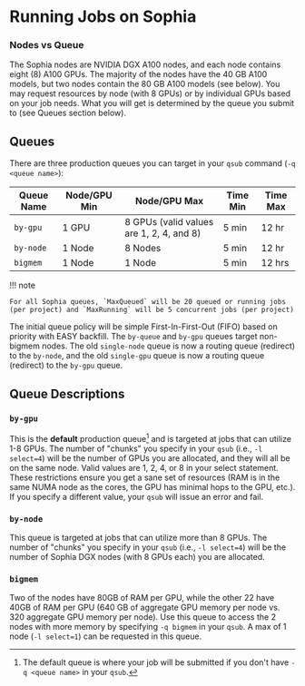 # Running Jobs on Sophia

### Nodes vs Queue
The Sophia nodes are NVIDIA DGX A100 nodes, and each node contains eight (8) A100 GPUs. 
The majority of the nodes have the 40 GB A100 models, but two nodes contain the 80 GB A100 models (see below). 
You may request resources by node (with 8 GPUs) or by individual GPUs based on your job needs. 
What you will get is determined by the queue you submit to (see Queues section below).

## <a name="Sophia-Queues"></a>Queues

There are three production queues you can target in your `qsub` command (`-q <queue name>`):

| Queue Name  | Node/GPU Min | Node/GPU Max                             | Time Min | Time Max |
|-------------|--------------|------------------------------------------|----------|----------|
| `by-gpu `     | 1 GPU        | 8 GPUs (valid values are 1, 2, 4, and 8) | 5 min    | 12 hr    |
| `by-node`     | 1 Node       | 8 Nodes                                  | 5 min    | 12 hr    |
| `bigmem`      | 1 Node       | 1 Node                                   | 5 min    | 12 hrs   |

!!!  note

    For all Sophia queues, `MaxQueued` will be 20 queued or running jobs (per project) and `MaxRunning` will be 5 concurrent jobs (per project)

The initial queue policy will be simple First-In-First-Out (FIFO) based on priority with EASY backfill. 
The `by-queue` and `by-gpu` queues target non-bigmem nodes. 
The old `single-node` queue is now a routing queue (redirect) to the `by-node`, and the old `single-gpu` queue is now a routing queue (redirect) to the `by-gpu` queue.

## <a name="Sophia-Queues"></a>Queue Descriptions

### `by-gpu`

This is the **default** production queue[^1] and is targeted at jobs that can utilize 1-8 GPUs. 
The number of "chunks" you specify in your `qsub` (i.e., `-l select=4`) will be the number of GPUs you are allocated, and they will all be on the same node. 
Valid values are 1, 2, 4, or 8 in your select statement. 
These restrictions ensure you get a sane set of resources (RAM is in the same NUMA node as the cores, the GPU has minimal hops to the GPU, etc.). 
If you specify a different value, your `qsub` will issue an error and fail.

### `by-node`

This queue is targeted at jobs that can utilize more than 8 GPUs. 
The number of "chunks" you specify in your `qsub` (i.e., `-l select=4`) will be the number of Sophia DGX nodes (with 8 GPUs each) you are allocated.

### `bigmem`

Two of the nodes have 80GB of RAM per GPU, while the other 22 have 40GB of RAM per GPU (640 GB of aggregate GPU memory per node vs. 320 aggregate GPU memory per node). 
Use this queue to access the 2 nodes with more memory by specifying `-q bigmem` in your `qsub`. 
A max of 1 node (`-l select=1`) can be requested in this queue.

[^1]: The default queue is where your job will be submitted if you don't have `-q <queue name>` in your `qsub`.
